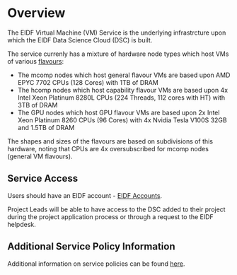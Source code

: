 # Overview

The EIDF Virtual Machine (VM) Service is the underlying infrastrcture upon which the EIDF Data Science Cloud (DSC) is built.

The service currenly has a mixture of hardware node types which host VMs of various [flavours](flavours.md):

- The mcomp nodes which host general flavour VMs are based upon AMD EPYC 7702 CPUs (128 Cores) with 1TB of DRAM
- The hcomp nodes which host capability flavour VMs are based upon 4x Intel Xeon Platinum 8280L CPUs (224 Threads, 112 cores with HT) with 3TB of DRAM
- The GPU nodes which host GPU flavour VMs are based upon 2x Intel Xeon Platinum 8260 CPUs (96 Cores) with 4x Nvidia Tesla V100S 32GB and 1.5TB of DRAM

The shapes and sizes of the flavours are based on subdivisions of this hardware, noting that CPUs are 4x oversubscribed for mcomp nodes (general VM flavours).


## Service Access

Users should have an EIDF account - [EIDF Accounts](../../access/project.md).

Project Leads will be able to have access to the DSC added to their project during the project application process or through a request to the EIDF helpdesk.

## Additional Service Policy Information

Additional information on service policies can be found [here](policies.md).
